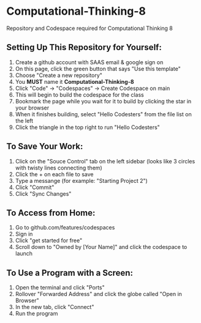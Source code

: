 # Computational-Thinking-8
Repository and Codespace required for Computational Thinking 8


## Setting Up This Repository for Yourself:
1. Create a github account with SAAS email & google sign on
2. On this page, click the green button that says "Use this template"
3. Choose "Create a new repository"
4. You __MUST__ name it __Computational-Thinking-8__
5. Click "Code" -> "Codespaces" -> Create Codespace on main
6. This will begin to build the codespace for the class
7. Bookmark the page while you wait for it to build by clicking the star in your browser
8. When it finishes building, select "Hello Codesters" from the file list on the left
9. Click the triangle in the top right to run "Hello Codesters"


## To Save Your Work:
1. Click on the "Souce Control" tab on the left sidebar (looks like 3 circles with twisty lines connecting them)
2. Click the + on each file to save
3. Type a messange (for example: "Starting Project 2")
4. Click "Commit"
5. Click "Sync Changes"


## To Access from Home:
1. Go to github.com/features/codespaces
2. Sign in
3. Click "get started for free"
4. Scroll down to "Owned by [Your Name]" and click the codespace to launch


## To Use a Program with a Screen:
1. Open the terminal and click "Ports"
2. Rollover "Forwarded Address" and click the globe called "Open in Browser"
3. In the new tab, click "Connect"
4. Run the program
